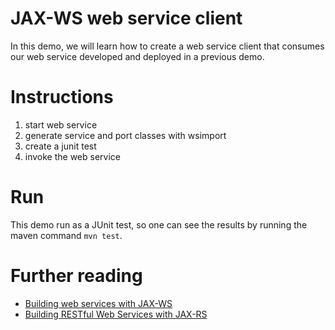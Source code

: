 # JAX-WS web service client

In this demo, we will learn how to create a web service client that 
consumes our web service developed and deployed in a previous demo.

# Instructions

1. start web service
2. generate service and port classes with wsimport
3. create a junit test
4. invoke the web service

# Run

This demo run as a JUnit test, so one can see the results by running the maven
command `mvn test`.

# Further reading

- [Building web services with JAX-WS](http://docs.oracle.com/javaee/6/tutorial/doc/bnayl.html)
- [Building RESTful Web Services with JAX-RS](http://docs.oracle.com/javaee/6/tutorial/doc/giepu.html)
